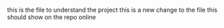 this is the file to understand the project
this is a new change to the file
this should show on the repo online 
